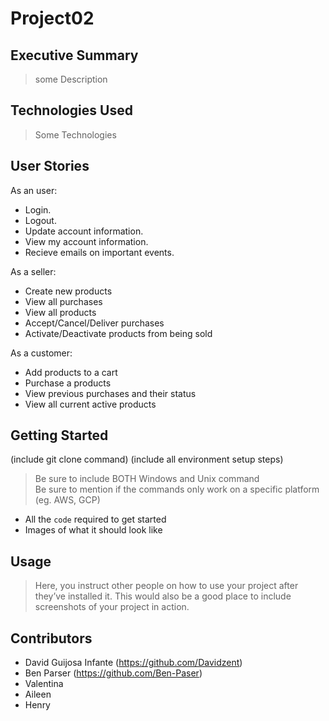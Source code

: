 # Project02

## Executive Summary

>some Description

## Technologies Used

>Some Technologies

## User Stories

As an user:

-   Login.
-   Logout.
-   Update account information.
-   View my account information.
-   Recieve emails on important events.

As a seller:

-   Create new products
-   View all purchases
-   View all products
-   Accept/Cancel/Deliver purchases
-   Activate/Deactivate products from being sold

As a customer:

-   Add products to a cart
-   Purchase a products
-   View previous purchases and their status
-   View all current active products


## Getting Started
   
(include git clone command)
(include all environment setup steps)

> Be sure to include BOTH Windows and Unix command  
> Be sure to mention if the commands only work on a specific platform (eg. AWS, GCP)

- All the `code` required to get started
- Images of what it should look like

## Usage

> Here, you instruct other people on how to use your project after they’ve installed it. This would also be a good place to include screenshots of your project in action.


## Contributors

- David Guijosa Infante (https://github.com/Davidzent)
- Ben Parser (https://github.com/Ben-Paser)
- Valentina
- Aileen
- Henry

